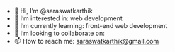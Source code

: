 - 👋 Hi, I’m @saraswatkarthik
- 👀 I’m interested in: web development 
- 🌱 I’m currently learning: front-end web development 
- 💞️ I’m looking to collaborate on: 
- 📫 How to reach me: saraswatkarthik@gmail.com

<!---
saraswatkarthik/saraswatkarthik is a ✨ special ✨ repository because its `README.md` (this file) appears on your GitHub profile.
You can click the Preview link to take a look at your changes.
--->
